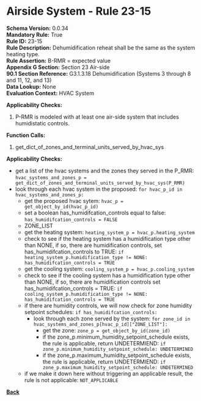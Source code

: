 
# Airside System - Rule 23-15 

**Schema Version:** 0.0.34  
**Mandatory Rule:** True  
**Rule ID:** 23-15  
**Rule Description:** Dehumidification reheat shall be the same as the system heating type.  
**Rule Assertion:** B-RMR = expected value  
**Appendix G Section:** Section 23 Air-side  
**90.1 Section Reference:** G3.1.3.18 Dehumidification (Systems 3 through 8 and 11, 12, and 13)  
**Data Lookup:** None  
**Evaluation Context:** HVAC System  

**Applicability Checks:**  

1. P-RMR is modeled with at least one air-side system that includes humidistatic controls.  

**Function Calls:**  

1. get_dict_of_zones_and_terminal_units_served_by_hvac_sys


**Applicability Checks:**  
- get a list of the hvac systems and the zones they served in the P_RMR: `hvac_systems_and_zones_p = get_dict_of_zones_and_terminal_units_served_by_hvac_sys(P_RMR)`
- look through each hvac system in the proposed: `for hvac_p_id in hvac_systems_and_zones_p:`
    - get the proposed hvac sytem: `hvac_p = get_object_by_id(hvac_p_id)`
    - set a boolean has_humidifcation_controls equal to false: `has_humidifcation_controls = FALSE`
    - ZONE_LIST
    - get the heating system: `heating_system_p = hvac_p.heating_system`
    - check to see if the heating system has a humidification type other than NONE, if so, there are humidification controls, set has_humidifcation_controls to TRUE: `if heating_system_p.humidification_type != NONE: has_humidifcation_controls = TRUE`
    - get the cooling system: `cooling_system_p = hvac_p.cooling_system`
    - check to see if the cooling system has a humidification type other than NONE, if so, there are humidification controls set has_humidifcation_controls = TRUE: `if cooling_system_p.humidification_type != NONE: has_humidifcation_controls = TRUE`
    - if there are humidity controls, we will now check for zone humidity setpoint schedules: `if has_humidifcation_controls:`
        - look through each zone served by the system: `for zone_id in hvac_systems_and_zones_p[hvac_p_id]["ZONE_LIST"]:`
            - get the zone: `zone_p = get_object_by_id(zone_id)`
            - if the zone_p.minimum_humidity_setpoint_schedule exists, the rule is applicable, return UNDETERMIEND: `if zone_p.minimum_humidity_setpoint_schedule: UNDETERMINED`
            - if the zone_p.maximum_humidity_setpoint_schedule exists, the rule is applicable, return UNDETERMIEND: `if zone_p.maximum_humidity_setpoint_schedule: UNDETERMINED`
    - if we make it down here without triggering an applicable result, the rule is not applicable: `NOT_APPLICABLE`


**[Back](../_toc.md)**



